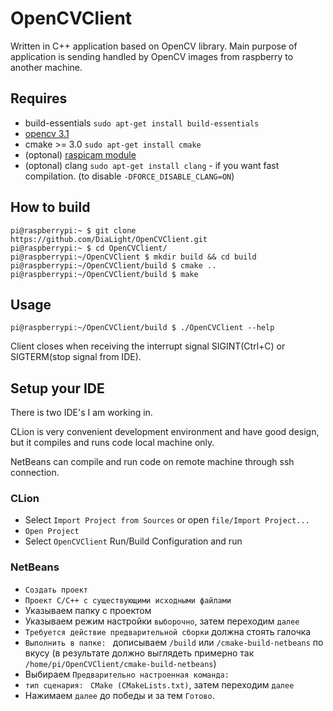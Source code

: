 # OpenCVClient
Written in C++ application based on OpenCV library. Main purpose of application is sending handled by OpenCV images from raspberry to another machine.

## Requires
   * build-essentials `sudo apt-get install build-essentials`
   * [opencv 3.1](https://github.com/opencv/opencv/releases)
   * cmake >= 3.0 `sudo apt-get install cmake`
   * (optonal) [raspicam module](https://github.com/cedricve/raspicam)
   * (optonal) clang `sudo apt-get install clang` - if you want fast compilation. (to disable `-DFORCE_DISABLE_CLANG=ON`)

## How to build
    pi@raspberrypi:~ $ git clone https://github.com/DiaLight/OpenCVClient.git
    pi@raspberrypi:~ $ cd OpenCVClient/
    pi@raspberrypi:~/OpenCVClient $ mkdir build && cd build
    pi@raspberrypi:~/OpenCVClient/build $ cmake ..
    pi@raspberrypi:~/OpenCVClient/build $ make

## Usage
    pi@raspberrypi:~/OpenCVClient/build $ ./OpenCVClient --help
    
Client closes when receiving the interrupt signal SIGINT(Ctrl+C) or SIGTERM(stop signal from IDE).

## Setup your IDE

There is two IDE's I am working in.

CLion is very convenient development environment and have good design, but it compiles and runs code local machine only.

NetBeans can compile and run code on remote machine through ssh connection.

### CLion
* Select `Import Project from Sources` or open `file/Import Project...`
* `Open Project`
* Select `OpenCVClient` Run/Build Configuration and run

### NetBeans
* `Создать проект`
* `Проект С/С++ с существующими исходными файлами`
* Указываем папку с проектом
* Указываем режим настройки `выборочно`, затем переходим `далее`
* `Требуется действие предварительной сборки` должна стоять галочка
* `Выполнить в папке: ` дописываем `/build` или `/cmake-build-netbeans` по вкусу (в результате должно выглядеть примерно так `/home/pi/OpenCVClient/cmake-build-netbeans`)
* Выбираем `Предварительно настроенная команда:`
* `тип сценария: ` `CMake (CMakeLists.txt)`, затем переходим `далее`
* Нажимаем `далее` до победы и за тем `Готово`.

